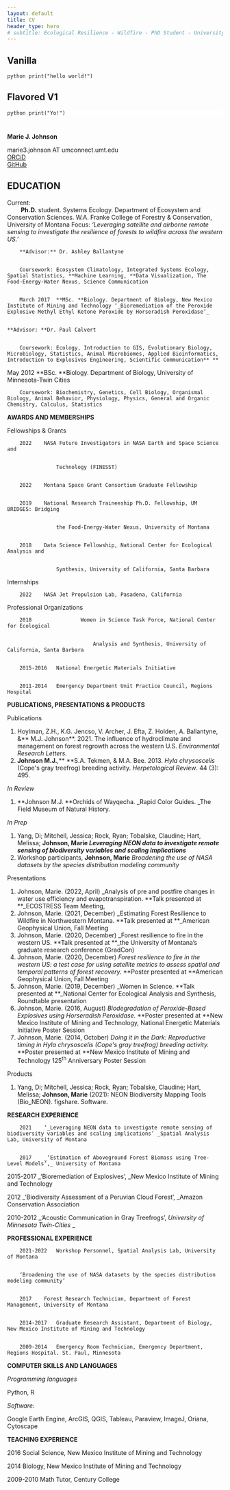 ```yaml
---
layout: default
title: CV
header_type: hero
# subtitle: Ecological Resilience - Wildfire - PhD Student - University of Montana
---
```

## Vanilla

``python
print("hello world!")
``

## Flavored V1

<div style="background-color: rgb(255,255,255);"> 

``python
print("Yo!")
``

</div>

# <object data="/assets/MJohnson_CV_Fall_2022_Remove_Phone.pdf" width="1000" height="1000" type='application/pdf'></object>
**Marie J. Johnson**

marie3.johnson AT umconnect.umt.edu  
[ORCiD](https://orcid.org/0000-0002-7705-5670)  
[GitHub](https://github.com/mariejohnson)

**EDUCATION**
---------
Current:  
&emsp; &emsp;**Ph.D.** student. Systems Ecology. Department of Ecosystem and Conservation Sciences. W.A. Franke College of Forestry & Conservation,   University of Montana
Focus: _‘Leveraging satellite and airborne remote sensing to investigate the resilience of forests to_ _wildfire across the western US.’_

		**Advisor:** Dr. Ashley Ballantyne


        Coursework: Ecosystem Climatology, Integrated Systems Ecology, Spatial Statistics, **Machine Learning, **Data Visualization, The Food-Energy-Water Nexus, Science Communication


        March 2017	**MSc. **Biology. Department of Biology, New Mexico Institute of Mining and Technology ‘_Bioremediation of the Peroxide Explosive Methyl Ethyl Ketone Peroxide by Horseradish Peroxidase’_


    **Advisor: **Dr. Paul Calvert


        Coursework: Ecology, Introduction to GIS, Evolutionary Biology, Microbiology, Statistics, Animal Microbiomes, Applied Bioinformatics, Introduction to Explosives Engineering, Scientific Communication** **

May 2012	**BSc. **Biology. Department of Biology, University of Minnesota-Twin Cities


        Coursework: Biochemistry, Genetics, Cell Biology, Organismal Biology, Animal Behavior, Physiology, Physics, General and Organic Chemistry, Calculus, Statistics 

**AWARDS AND MEMBERSHIPS**

Fellowships & Grants


        2022	NASA Future Investigators in NASA Earth and Space Science and  


                    Technology (FINESST)


        2022	Montana Space Grant Consortium Graduate Fellowship


        2019 	National Research Traineeship Ph.D. Fellowship, UM BRIDGES: Bridging 


                    the Food-Energy-Water Nexus, University of Montana


        2018	Data Science Fellowship, National Center for Ecological Analysis and  


                    Synthesis, University of California, Santa Barbara

Internships

		2022 	NASA Jet Propulsion Lab, Pasadena, California

Professional Organizations


        2018	            Women in Science Task Force, National Center for Ecological


                                Analysis and Synthesis, University of California, Santa Barbara


        2015-2016	National Energetic Materials Initiative


        2011-2014	Emergency Department Unit Practice Council, Regions Hospital 

**PUBLICATIONS, PRESENTATIONS & PRODUCTS**

Publications



1. Hoylman, Z.H., K.G. Jencso, V. Archer, J. Efta, Z. Holden, A. Ballantyne, &** M.J. Johnson**. 2021. The influence of hydroclimate and management on forest regrowth across the western U.S. _Environmental Research Letters._
2. **Johnson M.J.**,** **S.A. Tekmen, & M.A. Bee. 2013. _Hyla chrysoscelis_ (Cope's gray treefrog) breeding activity. _Herpetological Review_. 44 (3): 495.

_In Review_



1. **Johnson M.J. **Orchids of Wayqecha. _Rapid Color Guides. _The Field Museum of Natural History.

_In Prep_



1. Yang, Di; Mitchell, Jessica; Rock, Ryan; Tobalske, Claudine; Hart, Melissa; **Johnson, Marie _Leveraging NEON data to investigate remote sensing of biodiversity variables and scaling implications_**
2. Workshop participants, **Johnson, Marie** _Broadening the use of NASA datasets by the species distribution modeling community_

Presentations



1. Johnson, Marie. (2022, April) _Analysis of pre and postfire changes in water use efficiency and evapotranspiration. **Talk presented at **_ECOSTRESS Team Meeting,
2. Johnson, Marie. (2021, December) _Estimating Forest Resilience to Wildfire in Northwestern Montana. **Talk presented at **_American Geophysical Union, Fall Meeting
3. Johnson, Marie. (2020, December) _Forest resilience to fire in the western US. **Talk presented at **_the University of Montana’s graduate research conference (GradCon)
4. Johnson, Marie. (2020, December) _Forest resilience to fire in the western US: a test case for using satellite metrics to assess spatial and temporal patterns of forest recovery._ **Poster presented at **American Geophysical Union, Fall Meeting
5. Johnson, Marie. (2019, December) _Women in Science. **Talk presented at **_National Center for Ecological Analysis and Synthesis, Roundtable presentation
6. Johnson, Marie. (2016, August) _Biodegradation of Peroxide-Based Explosives using Horseradish Peroxidase._ **Poster presented at **New Mexico Institute of Mining and Technology, National Energetic Materials Initiative Poster Session
7. Johnson, Marie. (2014, October) _Doing it in the Dark: Reproductive timing in Hyla chrysoscelis (Cope's gray treefrog) breeding activity._ **Poster presented at **New Mexico Institute of Mining and Technology 125<sup>th</sup> Anniversary Poster Session

Products



1. Yang, Di; Mitchell, Jessica; Rock, Ryan; Tobalske, Claudine; Hart, Melissa; **Johnson, Marie** (2021): NEON Biodiversity Mapping Tools (Bio_NEON). figshare. Software.

**RESEARCH EXPERIENCE**


        2021	‘_Leveraging NEON data to investigate remote sensing of biodiversity variables and scaling implications’ _Spatial Analysis Lab, University of Montana


        2017	_‘Estimation of Aboveground Forest Biomass using Tree-Level Models’,_ University of Montana 

2015-2017	_‘Bioremediation of Explosives’, _New Mexico Institute of Mining and Technology

2012		_‘Biodiversity Assessment of a Peruvian Cloud Forest’, _Amazon Conservation Association

2010-2012	_‘Acoustic Communication in Gray Treefrogs’, _University of Minnesota Twin-Cities_ _

**PROFESSIONAL EXPERIENCE**


        2021-2022	Workshop Personnel, Spatial Analysis Lab, University of Montana


        ‘Broadening the use of NASA datasets by the species distribution modeling community’


        2017	Forest Research Technician, Department of Forest Management, University of Montana


        2014-2017	Graduate Research Assistant, Department of Biology, New Mexico Institute of Mining and Technology


        2009-2014	Emergency Room Technician, Emergency Department, Regions Hospital. St. Paul, Minnesota

**COMPUTER SKILLS AND LANGUAGES**

_Programming languages_

Python, R

_Software:_

Google Earth Engine, ArcGIS, QGIS, Tableau, Paraview, ImageJ, Oriana, Cytoscape

**TEACHING EXPERIENCE**

2016		Social Science, New Mexico Institute of Mining and Technology

2014		Biology, New Mexico Institute of Mining and Technology

2009-2010	Math Tutor, Century College
